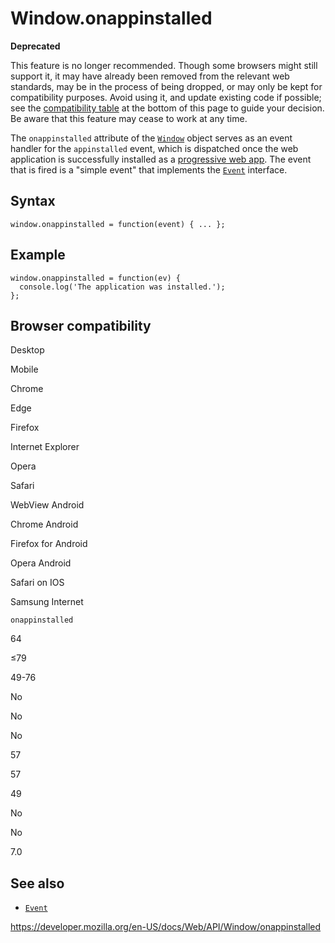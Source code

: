 Window.onappinstalled
=====================

**Deprecated**

This feature is no longer recommended. Though some browsers might still support it, it may have already been removed from the relevant web standards, may be in the process of being dropped, or may only be kept for compatibility purposes. Avoid using it, and update existing code if possible; see the [compatibility table](#browser_compatibility) at the bottom of this page to guide your decision. Be aware that this feature may cease to work at any time.

The `onappinstalled` attribute of the [`Window`](../window) object serves as an event handler for the `appinstalled` event, which is dispatched once the web application is successfully installed as a [progressive web app](https://developer.mozilla.org/en-US/docs/Web/Progressive_web_apps). The event that is fired is a "simple event" that implements the [`Event`](../event) interface.

Syntax
------

    window.onappinstalled = function(event) { ... };

Example
-------

    window.onappinstalled = function(ev) {
      console.log('The application was installed.');
    };

Browser compatibility
---------------------

Desktop

Mobile

Chrome

Edge

Firefox

Internet Explorer

Opera

Safari

WebView Android

Chrome Android

Firefox for Android

Opera Android

Safari on IOS

Samsung Internet

`onappinstalled`

64

≤79

49-76

No

No

No

57

57

49

No

No

7.0

See also
--------

-   [`Event`](../event)

<a href="https://developer.mozilla.org/en-US/docs/Web/API/Window/onappinstalled" class="_attribution-link">https://developer.mozilla.org/en-US/docs/Web/API/Window/onappinstalled</a>

